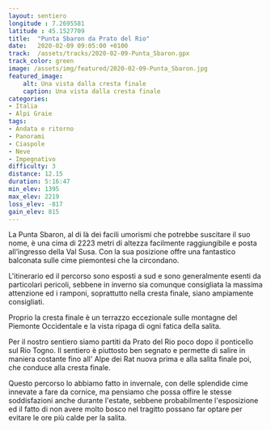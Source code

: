```yaml
---
layout: sentiero
longitude : 7.2695581
latitude : 45.1527709
title:  "Punta Sbaron da Prato del Rio"
date:   2020-02-09 09:05:00 +0100
track:  /assets/tracks/2020-02-09-Punta_Sbaron.gpx
track_color: green
image: /assets/img/featured/2020-02-09-Punta_Sbaron.jpg
featured_image:
    alt: Una vista dalla cresta finale
    caption: Una vista dalla cresta finale
categories:
- Italia
- Alpi Graie
tags:
- Andata e ritorno
- Panorami
- Ciaspole
- Neve
- Impegnativo
difficulty: 3
distance: 12.15 
duration: 5:16:47
min_elev: 1395
max_elev: 2219
loss_elev: -817
gain_elev: 815
---
```


La Punta Sbaron, al di là dei facili umorismi che potrebbe suscitare il suo nome, è una cima di 2223 metri di altezza facilmente raggiungibile e posta all’ingresso della Val Susa. Con la sua posizione offre una fantastico balconata sulle cime piemontesi che la circondano.

L'itinerario ed il percorso sono esposti a sud e sono generalmente esenti da particolari pericoli, sebbene in inverno sia comunque consigliata la massima attenzione ed i ramponi, soprattutto nella cresta finale, siano ampiamente consigliati.

Proprio la cresta finale è un terrazzo eccezionale sulle montagne del Piemonte Occidentale e la vista ripaga di ogni fatica della salita.

Per il nostro sentiero siamo partiti da Prato del Rio poco dopo il ponticello sul Rio Togno. Il sentiero è piuttosto ben segnato e permette di salire in maniera costante fino all' Alpe dei Rat nuova prima e alla salita finale poi, che conduce alla cresta finale.

Questo percorso lo abbiamo fatto in invernale, con delle splendide cime innevate a fare da cornice, ma pensiamo che possa offire le stesse soddisfazioni anche durante l'estate, sebbene probabilmente l'esposizione ed il fatto di non avere molto bosco nel tragitto possano far optare per evitare le ore più calde per la salita.
